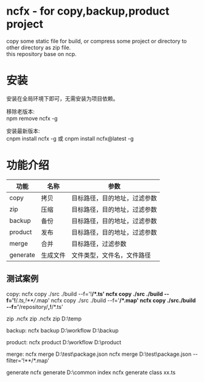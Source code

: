 # ncfx - for copy,backup,product project

copy some static file for build, or compress some project or directory to other directory as zip file.  
this repository base on ncp.

# 安装

安装在全局环境下即可，无需安装为项目依赖。

移除老版本:   
npm remove ncfx -g

安装最新版本:  
cnpm install ncfx -g
或
cnpm install ncfx@latest -g

# 功能介绍

|功能|名称|参数|
|----|----|----|
|copy|拷贝|目标路径，目的地址，过滤参数|
|zip|压缩|目标路径，目的地址，过滤参数|
|backup|备份|目标路径，目的地址，过滤参数|
|product|发布|目标路径，目的地址，过滤参数|
|merge|合并|目标路径，过滤参数|
|generate|生成文件|文件类型，文件名，文件路径|



## 测试案例
copy:
ncfx copy ./src ./build --f='!**/*.ts'
ncfx copy ./src ./build --f='!**/*.ts,!**/*.map'
ncfx copy ./src ./build --f='**/*.map'
ncfx copy ./src./build --f='**/repository/**,!**/*.ts'

zip
.ncfx zip
.ncfx zip D:\\temp

backup:
ncfx backup D:\\workflow D:\\backup

product:
ncfx product D:\\workflow D:\\product 

merge:
ncfx merge D:\\test\\package.json
ncfx merge D:\\test\\package.json --filter='!**/*.map'

generate
ncfx generate D:\\common index
ncfx generate class xx.ts




